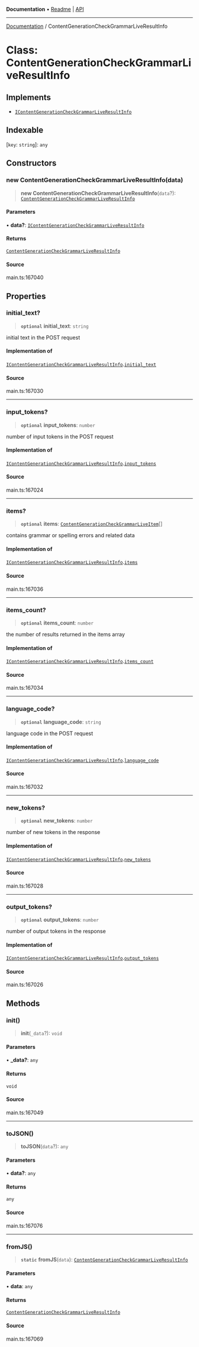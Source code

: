 **Documentation** • [Readme](../README.md) \| [API](../globals.md)

***

[Documentation](../README.md) / ContentGenerationCheckGrammarLiveResultInfo

# Class: ContentGenerationCheckGrammarLiveResultInfo

## Implements

- [`IContentGenerationCheckGrammarLiveResultInfo`](../interfaces/IContentGenerationCheckGrammarLiveResultInfo.md)

## Indexable

 \[`key`: `string`\]: `any`

## Constructors

### new ContentGenerationCheckGrammarLiveResultInfo(data)

> **new ContentGenerationCheckGrammarLiveResultInfo**(`data`?): [`ContentGenerationCheckGrammarLiveResultInfo`](ContentGenerationCheckGrammarLiveResultInfo.md)

#### Parameters

• **data?**: [`IContentGenerationCheckGrammarLiveResultInfo`](../interfaces/IContentGenerationCheckGrammarLiveResultInfo.md)

#### Returns

[`ContentGenerationCheckGrammarLiveResultInfo`](ContentGenerationCheckGrammarLiveResultInfo.md)

#### Source

main.ts:167040

## Properties

### initial\_text?

> **`optional`** **initial\_text**: `string`

initial text in the POST request

#### Implementation of

[`IContentGenerationCheckGrammarLiveResultInfo`](../interfaces/IContentGenerationCheckGrammarLiveResultInfo.md).[`initial_text`](../interfaces/IContentGenerationCheckGrammarLiveResultInfo.md#initial_text)

#### Source

main.ts:167030

***

### input\_tokens?

> **`optional`** **input\_tokens**: `number`

number of input tokens in the POST request

#### Implementation of

[`IContentGenerationCheckGrammarLiveResultInfo`](../interfaces/IContentGenerationCheckGrammarLiveResultInfo.md).[`input_tokens`](../interfaces/IContentGenerationCheckGrammarLiveResultInfo.md#input_tokens)

#### Source

main.ts:167024

***

### items?

> **`optional`** **items**: [`ContentGenerationCheckGrammarLiveItem`](ContentGenerationCheckGrammarLiveItem.md)[]

contains grammar or spelling errors and related data

#### Implementation of

[`IContentGenerationCheckGrammarLiveResultInfo`](../interfaces/IContentGenerationCheckGrammarLiveResultInfo.md).[`items`](../interfaces/IContentGenerationCheckGrammarLiveResultInfo.md#items)

#### Source

main.ts:167036

***

### items\_count?

> **`optional`** **items\_count**: `number`

the number of results returned in the items array

#### Implementation of

[`IContentGenerationCheckGrammarLiveResultInfo`](../interfaces/IContentGenerationCheckGrammarLiveResultInfo.md).[`items_count`](../interfaces/IContentGenerationCheckGrammarLiveResultInfo.md#items_count)

#### Source

main.ts:167034

***

### language\_code?

> **`optional`** **language\_code**: `string`

language code in the POST request

#### Implementation of

[`IContentGenerationCheckGrammarLiveResultInfo`](../interfaces/IContentGenerationCheckGrammarLiveResultInfo.md).[`language_code`](../interfaces/IContentGenerationCheckGrammarLiveResultInfo.md#language_code)

#### Source

main.ts:167032

***

### new\_tokens?

> **`optional`** **new\_tokens**: `number`

number of new tokens in the response

#### Implementation of

[`IContentGenerationCheckGrammarLiveResultInfo`](../interfaces/IContentGenerationCheckGrammarLiveResultInfo.md).[`new_tokens`](../interfaces/IContentGenerationCheckGrammarLiveResultInfo.md#new_tokens)

#### Source

main.ts:167028

***

### output\_tokens?

> **`optional`** **output\_tokens**: `number`

number of output tokens in the response

#### Implementation of

[`IContentGenerationCheckGrammarLiveResultInfo`](../interfaces/IContentGenerationCheckGrammarLiveResultInfo.md).[`output_tokens`](../interfaces/IContentGenerationCheckGrammarLiveResultInfo.md#output_tokens)

#### Source

main.ts:167026

## Methods

### init()

> **init**(`_data`?): `void`

#### Parameters

• **\_data?**: `any`

#### Returns

`void`

#### Source

main.ts:167049

***

### toJSON()

> **toJSON**(`data`?): `any`

#### Parameters

• **data?**: `any`

#### Returns

`any`

#### Source

main.ts:167076

***

### fromJS()

> **`static`** **fromJS**(`data`): [`ContentGenerationCheckGrammarLiveResultInfo`](ContentGenerationCheckGrammarLiveResultInfo.md)

#### Parameters

• **data**: `any`

#### Returns

[`ContentGenerationCheckGrammarLiveResultInfo`](ContentGenerationCheckGrammarLiveResultInfo.md)

#### Source

main.ts:167069
